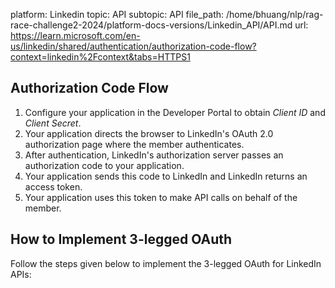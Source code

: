 platform: Linkedin
topic: API
subtopic: API
file_path: /home/bhuang/nlp/rag-race-challenge2-2024/platform-docs-versions/Linkedin_API/API.md
url: https://learn.microsoft.com/en-us/linkedin/shared/authentication/authorization-code-flow?context=linkedin%2Fcontext&tabs=HTTPS1

## Authorization Code Flow

1. Configure your application in the Developer Portal to obtain _Client ID_ and _Client Secret_.
2. Your application directs the browser to LinkedIn's OAuth 2.0 authorization page where the member authenticates.
3. After authentication, LinkedIn's authorization server passes an authorization code to your application.
4. Your application sends this code to LinkedIn and LinkedIn returns an access token.
5. Your application uses this token to make API calls on behalf of the member.

## How to Implement 3-legged OAuth

Follow the steps given below to implement the 3-legged OAuth for LinkedIn APIs: